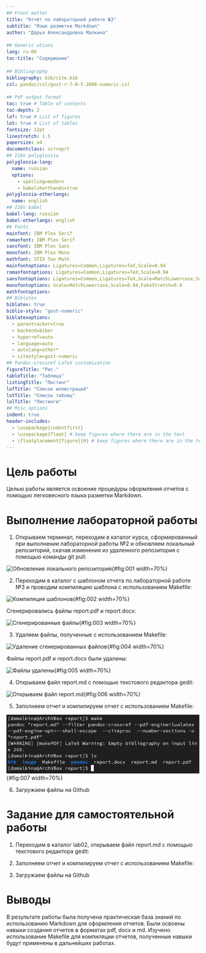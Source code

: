 ```yaml
---
## Front matter
title: "Отчёт по лабораторной работе №3"
subtitle: "Язык разметки Markdown"
author: "Дарья Александровна Малкина"

## Generic otions
lang: ru-RU
toc-title: "Содержание"

## Bibliography
bibliography: bib/cite.bib
csl: pandoc/csl/gost-r-7-0-5-2008-numeric.csl

## Pdf output format
toc: true # Table of contents
toc-depth: 2
lof: true # List of figures
lot: true # List of tables
fontsize: 12pt
linestretch: 1.5
papersize: a4
documentclass: scrreprt
## I18n polyglossia
polyglossia-lang:
  name: russian
  options:
	- spelling=modern
	- babelshorthands=true
polyglossia-otherlangs:
  name: english
## I18n babel
babel-lang: russian
babel-otherlangs: english
## Fonts
mainfont: IBM Plex Serif
romanfont: IBM Plex Serif
sansfont: IBM Plex Sans
monofont: IBM Plex Mono
mathfont: STIX Two Math
mainfontoptions: Ligatures=Common,Ligatures=TeX,Scale=0.94
romanfontoptions: Ligatures=Common,Ligatures=TeX,Scale=0.94
sansfontoptions: Ligatures=Common,Ligatures=TeX,Scale=MatchLowercase,Scale=0.94
monofontoptions: Scale=MatchLowercase,Scale=0.94,FakeStretch=0.9
mathfontoptions:
## Biblatex
biblatex: true
biblio-style: "gost-numeric"
biblatexoptions:
  - parentracker=true
  - backend=biber
  - hyperref=auto
  - language=auto
  - autolang=other*
  - citestyle=gost-numeric
## Pandoc-crossref LaTeX customization
figureTitle: "Рис."
tableTitle: "Таблица"
listingTitle: "Листинг"
lofTitle: "Список иллюстраций"
lotTitle: "Список таблиц"
lolTitle: "Листинги"
## Misc options
indent: true
header-includes:
  - \usepackage{indentfirst}
  - \usepackage{float} # keep figures where there are in the text
  - \floatplacement{figure}{H} # keep figures where there are in the text
---
```


# Цель работы

Целью работы является освоение процедуры оформления отчетов с помощью легковесного
языка разметки Markdown.

# Выполнение лабораторной работы

1. Открываем терминал, переходим в каталог курса, сформированный при выполнении лабораторной работы №2 и обновляем локальный репозиторий, скачав изменения из удаленного репозитория с помощью команды git pull:

![Обновление локального репозитория](image/1.gitpull.png){#fig:001 width=70%}

2. Переходим в каталог с шаблоном отчета по лабораторной работе №3 и проводим компиляцию шаблона с использованием Makefile:

![Компиляция шаблонов](image/2.1.make.png){#fig:002 width=70%}

Сгенерировались файлы report.pdf и report.docx:

![Сгенерированные файлы](image/2.2.files.png){#fig:003 width=70%}

3. Удаляем файлы, полученные с использованием Makefile:

![Удаление сгенерированных файлов](image/3.1.makeclean.png){#fig:004 width=70%}

Файлы report.pdf и report.docx были удалены:

![Файлы удалены](image/3.2.files.png){#fig:005 width=70%}

4. Открываем файл report.md c помощью текстового редактора gedit:

![Открываем файл report.md](image/4.openreport.png){#fig:006 width=70%}

5. Заполняем отчет и компилируем отчет с использованием Makefile:

![Компилируем отчеты](image/5.2.make.png){#fig:007 width=70%}

6. Загружаем файлы на Github

# Задание для самостоятельной работы

1. Переходим в каталог lab02, открываем файл report.md c помощью текстового редактора gedit:



2. Заполняем отчет и компилируем отчет с использованием Makefile:



3. Загружаем файлы на Github

# Выводы

В результате работы была получена практическая база знаний по использованию Markdown для оформления отчетов. Были освоены навыки создания отчетов в форматах pdf, docx и md. Изучено использование Makefile для компиляции отчетов, полученные навыки будут применены в дальнейших работах.


